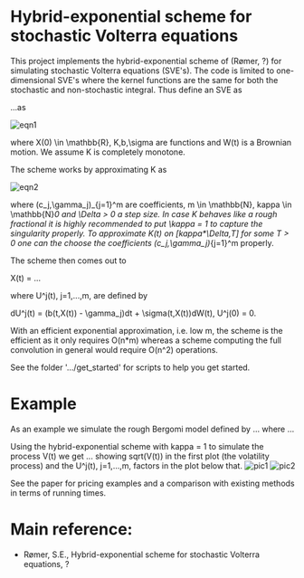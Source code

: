 # Hybrid-exponential scheme for stochastic Volterra equations
This project implements the hybrid-exponential scheme of (Rømer, ?) for simulating stochastic Volterra equations (SVE's). The code is limited to one-dimensional SVE's where the kernel functions are the same for both the stochastic and non-stochastic integral. Thus define an SVE as

...as

![eqn1](https://github.com/sigurdroemer/hybrid_exponential_scheme/blob/readme_images/sve_def.png)

where X(0) \in \mathbb{R}, K,b,\sigma are functions and W(t) is a Brownian motion. 
We assume K is completely monotone.

The scheme works by approximating K as 

![eqn2](https://github.com/sigurdroemer/hybrid_exponential_scheme/blob/readme_images/K_approx.png)

where (c_j,\gamma_j)_{j=1}^m are coefficients, m \in \mathbb{N}, kappa \in \mathbb{N}_0 and \Delta > 0 a 
step size. In case K behaves like a rough fractional it is highly recommended to put \kappa = 1 to capture the 
singularity properly. To approximate K(t) on [kappa*\Delta,T] for some T > 0 one can the choose the
coefficients (c_j,\gamma_j)_{j=1}^m properly.

The scheme then comes out to

X(t) = ...

where U^j(t), j=1,...,m, are defined by

dU^j(t) = (b(t,X(t)) - \gamma_j)dt + \sigma(t,X(t))dW(t), U^j(0) = 0.

With an efficient exponential approximation, i.e. low m, the scheme is the efficient as it only
requires O(n*m) whereas a scheme computing the full convolution in general would require O(n^2) operations.

See the folder '.../get_started' for scripts to help you get started.
 
# Example
As an example we simulate the rough Bergomi model defined by
...
where ...

Using the hybrid-exponential scheme with kappa = 1 to simulate the process V(t) we get ... showing sqrt(V(t)) in the first plot (the volatility process) and the U^j(t), j=1,...,m, factors in the plot below that.
![pic1](https://github.com/sigurdroemer/hybrid_exponential_scheme/blob/readme_images/volatility.jpg)
![pic2](https://github.com/sigurdroemer/hybrid_exponential_scheme/blob/readme_images/u_factors.jpg)

See the paper for pricing examples and a comparison with existing methods in terms of running times.

# Main reference:
- Rømer, S.E., Hybrid-exponential scheme for stochastic Volterra equations, ?
